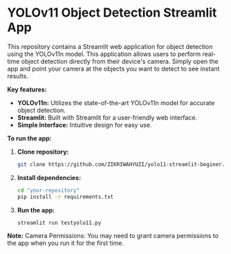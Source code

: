 # YOLOv11 Object Detection Streamlit App
This repository contains a Streamlit web application for object detection using the YOLOv11n model. This application allows users to perform real-time object detection directly from their device's camera. Simply open the app and point your camera at the objects you want to detect to see instant results.

**Key features:**
* **YOLOv11n:** Utilizes the state-of-the-art YOLOv11n model for accurate object detection.
* **Streamlit:** Built with Streamlit for a user-friendly web interface.
* **Simple Interface:** Intuitive design for easy use.

**To run the app:**
1. **Clone repository:**
   ```bash
   git clone https://github.com/ZIKRIWAHYUZI/yolo11-streamlit-beginer.git
2. **Install dependencies:**
   ```bash
   cd "your-repository"
   pip install -r requirements.txt
4. **Run the app:**
   ```bash
   streamlit run testyolo11.py
   
**Note:**
Camera Permissions:
You may need to grant camera permissions to the app when you run it for the first time.
